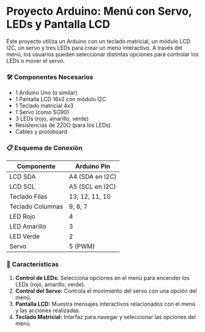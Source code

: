 # Proyecto Arduino: Menú con Servo, LEDs y Pantalla LCD

Este proyecto utiliza un Arduino con un teclado matricial, un módulo LCD I2C, un servo y tres LEDs para crear un menú interactivo. A través del menú, los usuarios pueden seleccionar distintas opciones para controlar los LEDs o mover el servo. 

### 🛠️ Componentes Necesarios
- 1 Arduino Uno (o similar)
- 1 Pantalla LCD 16x2 con módulo I2C
- 1 Teclado matricial 4x3
- 1 Servo (como SG90)
- 3 LEDs (rojo, amarillo, verde)
- Resistencias de 220Ω (para los LEDs)
- Cables y protoboard

### 📋 Esquema de Conexión
| Componente          | Arduino Pin        |
|---------------------|--------------------|
| LCD SDA             | A4 (SDA en I2C)   |
| LCD SCL             | A5 (SCL en I2C)   |
| Teclado Filas       | 13, 12, 11, 10     |
| Teclado Columnas    | 9, 8, 7            |
| LED Rojo            | 4                  |
| LED Amarillo        | 3                  |
| LED Verde           | 2                  |
| Servo               | 5 (PWM)            |

### 🚀 Características
1. **Control de LEDs:** Selecciona opciones en el menú para encender los LEDs (rojo, amarillo, verde).
2. **Control del Servo:** Controla el movimiento del servo con una opción del menú.
3. **Pantalla LCD:** Muestra mensajes interactivos relacionados con el menú y las acciones realizadas.
4. **Teclado Matricial:** Interfaz para navegar y seleccionar las opciones del menú.
